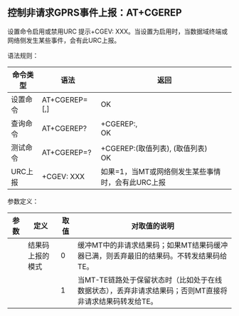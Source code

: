 ## 控制非请求GPRS事件上报：AT+CGEREP

设置命令启用或禁用URC 提示+CGEV: XXX。当设置为启用时，当数据域终端或网络侧发生某些事件，会有此URC上报。

语法规则：

| 命令类型 | 语法                     | 返回                                                    |
| -------- | ------------------------ | ------------------------------------------------------- |
| 设置命令 | AT+CGEREP=<mode>[,<bfr>] | OK                                                      |
| 查询命令 | AT+CGEREP?               | +CGEREP:<mode>,<bfr> <br>OK                             |
| 测试命令 | AT+CGEREP=?              | +CGEREP:(<mode>取值列表), (<bfr>取值列表) <br>OK        |
| URC上报  | +CGEV: XXX               | 如果<mode>=1，当MT或网络侧发生某些事情时，会有此URC上报 |

 

参数定义：

| 参数   | 定义             | 取值 | 对取值的说明                                                 |
| ------ | ---------------- | ---- | ------------------------------------------------------------ |
| <mode> | 结果码上报的模式 | 0    | 缓冲MT中的非请求结果码；如果MT结果码缓冲器已满，则丢弃最旧的结果码。不转发结果码给TE。 |
|        |                  | 1    | 当MT-TE链路处于保留状态时（比如处于在线数据状态），丢弃非请求结果码；否则MT直接将非请求结果码转发给TE。 |
